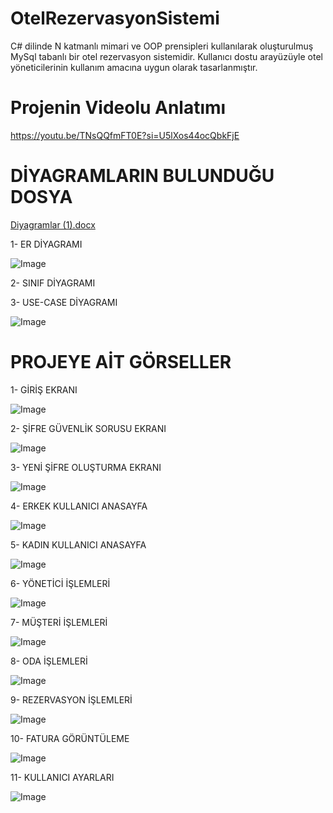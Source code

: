 # OtelRezervasyonSistemi
C# dilinde N katmanlı mimari ve OOP prensipleri kullanılarak oluşturulmuş MySql tabanlı bir otel rezervasyon sistemidir. Kullanıcı dostu arayüzüyle otel yöneticilerinin kullanım amacına uygun olarak tasarlanmıştır.

# Projenin Videolu Anlatımı
https://youtu.be/TNsQQfmFT0E?si=U5lXos44ocQbkFjE

# DİYAGRAMLARIN BULUNDUĞU DOSYA
[Diyagramlar (1).docx](https://github.com/user-attachments/files/18721999/Diyagramlar.1.docx)

1- ER DİYAGRAMI

![Image](https://github.com/user-attachments/assets/8ce71bfd-aed5-4f1f-9532-47eb3c024567)


2- SINIF DİYAGRAMI



3- USE-CASE DİYAGRAMI

![Image](https://github.com/user-attachments/assets/3d8aacf2-8cc1-4c61-aced-2988053480e7)


# PROJEYE AİT GÖRSELLER

1- GİRİŞ EKRANI

![Image](https://github.com/user-attachments/assets/0fc79cc5-3690-4101-9204-5dc3b7f96a30)


2- ŞİFRE GÜVENLİK SORUSU EKRANI

![Image](https://github.com/user-attachments/assets/12433e36-9503-4f1d-bc97-6a0c29225931)


3- YENİ ŞİFRE OLUŞTURMA EKRANI

![Image](https://github.com/user-attachments/assets/1b4a1d66-82a1-4407-aaa2-b5f390ab042e)


4- ERKEK KULLANICI ANASAYFA

![Image](https://github.com/user-attachments/assets/9e455677-0742-4a69-a85f-0305605823b3)


5- KADIN KULLANICI ANASAYFA

![Image](https://github.com/user-attachments/assets/8593d2cf-69c6-4836-87a2-c3b0e4e6b04a)


6- YÖNETİCİ İŞLEMLERİ 

![Image](https://github.com/user-attachments/assets/e5d38d71-ba8d-4e58-9b54-3f5fdaaa83db)


7- MÜŞTERİ İŞLEMLERİ

![Image](https://github.com/user-attachments/assets/e29fb19d-398e-4a26-b2e7-dfc2382232f5)


8- ODA İŞLEMLERİ

![Image](https://github.com/user-attachments/assets/e9a99756-5eb5-4be9-b42a-30bc4e15bbfe)


9- REZERVASYON İŞLEMLERİ

![Image](https://github.com/user-attachments/assets/2b731e60-a84a-4c9c-b23a-4995bc276548)


10- FATURA GÖRÜNTÜLEME

![Image](https://github.com/user-attachments/assets/69574fad-acbe-4de8-a1fd-8aefc0c13507)


11- KULLANICI AYARLARI

![Image](https://github.com/user-attachments/assets/2d95e5c4-b373-4888-82d2-55212450acfb)






